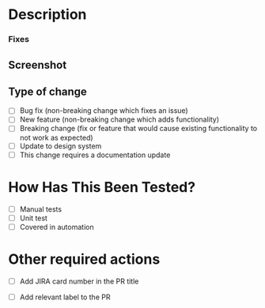 # Description

### Fixes

<!-- 
    Please include a summary of the change and which issue is fixed. 
    Please also include relevant motivation and context.
    List any dependencies that are required for this change. 
-->

## Screenshot

## Type of change
- [ ] Bug fix (non-breaking change which fixes an issue)
- [ ] New feature (non-breaking change which adds functionality)
- [ ] Breaking change (fix or feature that would cause existing functionality to not work as expected)
- [ ] Update to design system
- [ ] This change requires a documentation update

# How Has This Been Tested?
- [ ] Manual tests
- [ ] Unit test
- [ ] Covered in automation

# Other required actions
- [ ] Add JIRA card number in the PR title
- [ ] Add relevant label to the PR

